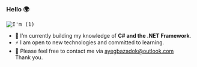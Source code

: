 ### Hello 🌍
<kbd>![I'm (1)](https://user-images.githubusercontent.com/65626254/172077544-e21e1bf4-28b8-4473-b3f4-d8c5a7d7c2b4.gif)</kbd>


- 🔭 I’m currently building my knowledge of **C# and the .NET Framework**.
- ⚡ I am open to new technologies and committed to learning.
- 📧 Please feel free to contact me via ayegbazadok@outlook.com 
\
Thank you.
